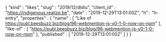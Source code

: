 {
  "kind" : "likes",
  "slug" : "2019/12/dldiu",
  "client_id" : "https://indigenous.realize.be",
  "date" : "2019-12-29T13:01:00Z",
  "h" : "h-entry",
  "properties" : {
    "name" : [ "Like of https://publ.beesbuzz.biz/blog/96-webmention-js-v0-1-0-now-on-npm" ],
    "like-of" : [ "https://publ.beesbuzz.biz/blog/96-webmention-js-v0-1-0-now-on-npm" ],
    "published" : [ "2019-12-29T13:01:00Z" ]
  }
}

